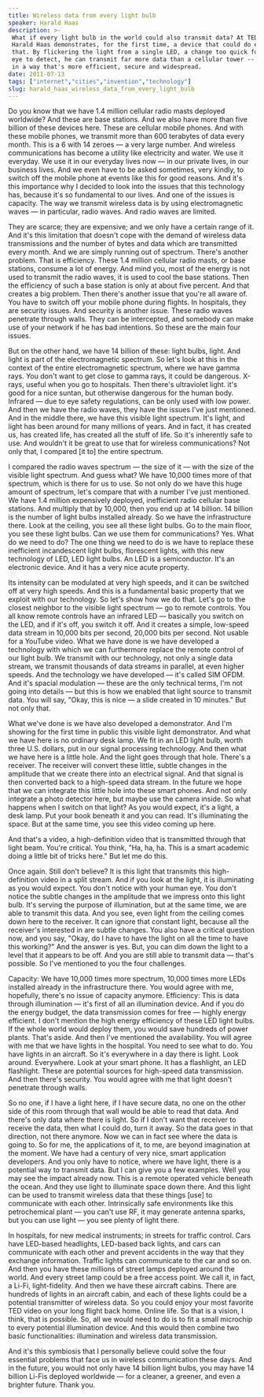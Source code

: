 ```yaml
---
title: Wireless data from every light bulb
speaker: Harald Haas
description: >-
 What if every light bulb in the world could also transmit data? At TEDGlobal,
 Harald Haas demonstrates, for the first time, a device that could do exactly
 that. By flickering the light from a single LED, a change too quick for the human
 eye to detect, he can transmit far more data than a cellular tower -- and do it
 in a way that's more efficient, secure and widespread.
date: 2011-07-13
tags: ["internet","cities","invention","technology"]
slug: harald_haas_wireless_data_from_every_light_bulb
---
```


Do you know that we have 1.4 million cellular radio masts deployed worldwide? And these
are base stations. And we also have more than five billion of these devices here. These
are cellular mobile phones. And with these mobile phones, we transmit more than 600
terabytes of data every month. This is a 6 with 14 zeroes — a very large number. And
wireless communications has become a utility like electricity and water. We use it
everyday. We use it in our everyday lives now — in our private lives, in our business
lives. And we even have to be asked sometimes, very kindly, to switch off the mobile phone
at events like this for good reasons. And it's this importance why I decided to look into
the issues that this technology has, because it's so fundamental to our lives. And one of
the issues is capacity. The way we transmit wireless data is by using electromagnetic
waves — in particular, radio waves. And radio waves are limited.

They are scarce; they are expensive; and we only have a certain range of it. And it's this
limitation that doesn't cope with the demand of wireless data transmissions and the number
of bytes and data which are transmitted every month. And we are simply running out of
spectrum. There's another problem. That is efficiency. These 1.4 million cellular radio
masts, or base stations, consume a lot of energy. And mind you, most of the energy is not
used to transmit the radio waves, it is used to cool the base stations. Then the
efficiency of such a base station is only at about five percent. And that creates a big
problem. Then there's another issue that you're all aware of. You have to switch off your
mobile phone during flights. In hospitals, they are security issues. And security is
another issue. These radio waves penetrate through walls. They can be intercepted, and
somebody can make use of your network if he has bad intentions. So these are the main four
issues.

But on the other hand, we have 14 billion of these: light bulbs, light. And light is part
of the electromagnetic spectrum. So let's look at this in the context of the entire
electromagnetic spectrum, where we have gamma rays. You don't want to get close to gamma
rays, it could be dangerous. X-rays, useful when you go to hospitals. Then there's
ultraviolet light. it's good for a nice suntan, but otherwise dangerous for the human
body. Infrared — due to eye safety regulations, can be only used with low power. And then
we have the radio waves, they have the issues I've just mentioned. And in the middle
there, we have this visible light spectrum. It's light, and light has been around for many
millions of years. And in fact, it has created us, has created life, has created all the
stuff of life. So it's inherently safe to use. And wouldn't it be great to use that for
wireless communications? Not only that, I compared [it to] the entire spectrum.

I compared the radio waves spectrum — the size of it — with the size of the visible light
spectrum. And guess what? We have 10,000 times more of that spectrum, which is there for
us to use. So not only do we have this huge amount of spectrum, let's compare that with a
number I've just mentioned. We have 1.4 million expensively deployed, inefficient radio
cellular base stations. And multiply that by 10,000, then you end up at 14 billion. 14
billion is the number of light bulbs installed already. So we have the infrastructure
there. Look at the ceiling, you see all these light bulbs. Go to the main floor, you see
these light bulbs. Can we use them for communications? Yes. What do we need to do? The one
thing we need to do is we have to replace these inefficient incandescent light bulbs,
florescent lights, with this new technology of LED, LED light bulbs. An LED is a
semiconductor. It's an electronic device. And it has a very nice acute
property.

Its intensity can be modulated at very high speeds, and it can be switched off at very
high speeds. And this is a fundamental basic property that we exploit with our technology.
So let's show how we do that. Let's go to the closest neighbor to the visible light
spectrum — go to remote controls. You all know remote controls have an infrared LED —
basically you switch on the LED, and if it's off, you switch it off. And it creates a
simple, low-speed data stream in 10,000 bits per second, 20,000 bits per second. Not
usable for a YouTube video. What we have done is we have developed a technology with which
we can furthermore replace the remote control of our light bulb. We transmit with our
technology, not only a single data stream, we transmit thousands of data streams in
parallel, at even higher speeds. And the technology we have developed — it's called SIM
OFDM. And it's spacial modulation — these are the only technical terms, I'm not going into
details — but this is how we enabled that light source to transmit data. You will say,
"Okay, this is nice — a slide created in 10 minutes." But not only that.

What we've done is we have also developed a demonstrator. And I'm showing for the first
time in public this visible light demonstrator. And what we have here is no ordinary desk
lamp. We fit in an LED light bulb, worth three U.S. dollars, put in our signal processing
technology. And then what we have here is a little hole. And the light goes through that
hole. There's a receiver. The receiver will convert these little, subtle changes in the
amplitude that we create there into an electrical signal. And that signal is then
converted back to a high-speed data stream. In the future we hope that we can integrate
this little hole into these smart phones. And not only integrate a photo detector here,
but maybe use the camera inside. So what happens when I switch on that light? As you would
expect, it's a light, a desk lamp. Put your book beneath it and you can read. It's
illuminating the space. But at the same time, you see this video coming up
here.

And that's a video, a high-definition video that is transmitted through that light beam.
You're critical. You think, "Ha, ha, ha. This is a smart academic doing a little bit of
tricks here." But let me do this.

Once again. Still don't believe? It is this light that transmits this high-definition
video in a split stream. And if you look at the light, it is illuminating as you would
expect. You don't notice with your human eye. You don't notice the subtle changes in the
amplitude that we impress onto this light bulb. It's serving the purpose of illumination,
but at the same time, we are able to transmit this data. And you see, even light from the
ceiling comes down here to the receiver. It can ignore that constant light, because all
the receiver's interested in are subtle changes. You also have a critical question now,
and you say, "Okay, do I have to have the light on all the time to have this working?" And
the answer is yes. But, you can dim down the light to a level that it appears to be off.
And you are still able to transmit data — that's possible. So I've mentioned to you the
four challenges.

Capacity: We have 10,000 times more spectrum, 10,000 times more LEDs installed already in
the infrastructure there. You would agree with me, hopefully, there's no issue of capacity
anymore. Efficiency: This is data through illumination — it's first of all an illumination
device. And if you do the energy budget, the data transmission comes for free — highly
energy efficient. I don't mention the high energy efficiency of these LED light bulbs. If
the whole world would deploy them, you would save hundreds of power plants. That's
aside. And then I've mentioned the availability. You will agree with me that we have lights
in the hospital. You need to see what to do. You have lights in an aircraft. So it's
everywhere in a day there is light. Look around. Everywhere. Look at your smart phone. It
has a flashlight, an LED flashlight. These are potential sources for high-speed data
transmission. And then there's security. You would agree with me that light doesn't
penetrate through walls.

So no one, if I have a light here, if I have secure data, no one on the other side of this
room through that wall would be able to read that data. And there's only data where there
is light. So if I don't want that receiver to receive the data, then what I could do, turn
it away. So the data goes in that direction, not there anymore. Now we can in fact see
where the data is going to. So for me, the applications of it, to me, are beyond
imagination at the moment. We have had a century of very nice, smart application
developers. And you only have to notice, where we have light, there is a potential way to
transmit data. But I can give you a few examples. Well you may see the impact already now.
This is a remote operated vehicle beneath the ocean. And they use light to illuminate
space down there. And this light can be used to transmit wireless data that these things
[use] to communicate with each other. Intrinsically safe environments like this
petrochemical plant — you can't use RF, it may generate antenna sparks, but you can use
light — you see plenty of light there.

In hospitals, for new medical instruments; in streets for traffic control. Cars have
LED-based headlights, LED-based back lights, and cars can communicate with each other and
prevent accidents in the way that they exchange information. Traffic lights can
communicate to the car and so on. And then you have these millions of street lamps
deployed around the world. And every street lamp could be a free access point. We call it,
in fact, a Li-Fi, light-fidelity. And then we have these aircraft cabins. There are
hundreds of lights in an aircraft cabin, and each of these lights could be a potential
transmitter of wireless data. So you could enjoy your most favorite TED video on your long
flight back home. Online life. So that is a vision, I think, that is possible. So, all we
would need to do is to fit a small microchip to every potential illumination device. And
this would then combine two basic functionalities: illumination and wireless data
transmission.

And it's this symbiosis that I personally believe could solve the four essential problems
that face us in wireless communication these days. And in the future, you would not only
have 14 billion light bulbs, you may have 14 billion Li-Fis deployed worldwide — for a
cleaner, a greener, and even a brighter future. Thank you.

<!--
ad_duration=3.33
event="TEDGlobal 2011"
external_start_time=0
has_talk_citation=1
intro_duration=11.82
is_subtitle_required="False"
is_talk_featured="True"
language="en"
language_swap="False"
native_language="en"
number_of_related_talks=6
number_of_speakers=1
number_of_subtitled_videos=37
number_of_tags=4
number_of_talk_download_languages=37
number_of_talk_more_resources=1
number_of_talk_recommendations=0
number_of_talks_take_actions=0
post_ad_duration=0.83
published_timestamp="2011-08-02 14:08:49"
recording_date="2011-07-13"
speaker_description="Communications technology innovator"
speaker_is_published=1
speaker_name="Harald Haas"
talk_name="Wireless data from every light bulb"
talks_tags=["internet","cities","invention","technology"]
talks_take_action=[]
url_audio="https://download.ted.com/talks/HaraldHaas_2011G.mp3?apikey=acme-roadrunner"
url_photo_speaker="https://pe.tedcdn.com/images/ted/8c44796c499cb4f124bbe75d55fd428b5dacaf64_254x191.jpg"
url_photo_talk="https://pe.tedcdn.com/images/ted/8a3a6ed1d04200a0c9bedfd42f0bd9cfae022041_800x600.jpg"
url_webpage="https://www.ted.com/talks/harald_haas_wireless_data_from_every_light_bulb"
video_type_name="TED Stage Talk"
-->
